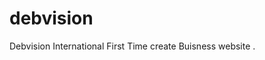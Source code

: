 # debvision
Debvision International
First Time create Buisness website .

<!-- visit site https://suvenducmsa.000webhostapp.com/debvision/ -->
